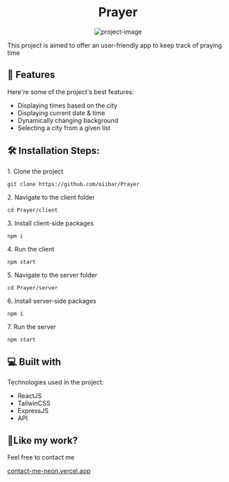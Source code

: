 <h1 align="center" id="title">Prayer</h1>

<p align="center"><img src="https://socialify.git.ci/oiibar/Prayer/image?font=Raleway&amp;language=1&amp;name=1&amp;owner=1&amp;pattern=Solid&amp;theme=Light" alt="project-image"></p>

<p id="description">This project is aimed to offer an user-friendly app to keep track of praying time</p>
  
  
<h2>🧐 Features</h2>

Here're some of the project's best features:

*   Displaying times based on the city
*   Displaying current date & time
*   Dynamically changing background
*   Selecting a city from a given list

<h2>🛠️ Installation Steps:</h2>

<p>1. Clone the project</p>

```
git clone https://github.com/oiibar/Prayer
```

<p>2. Navigate to the client folder</p>

```
cd Prayer/client
```

<p>3. Install client-side packages</p>

```
npm i
```

<p>4. Run the client</p>

```
npm start
```

<p>5. Navigate to the server folder</p>

```
cd Prayer/server
```

<p>6. Install server-side packages</p>

```
npm i
```

<p>7. Run the server</p>

```
npm start
```

  
  
<h2>💻 Built with</h2>

Technologies used in the project:

*   ReactJS
*   TailwinCSS
*   ExpressJS
*   API

<h2>💖Like my work?</h2>

Feel free to contact me<p><a href="contact-me-neon.vercel.app">contact-me-neon.vercel.app</a></p>
